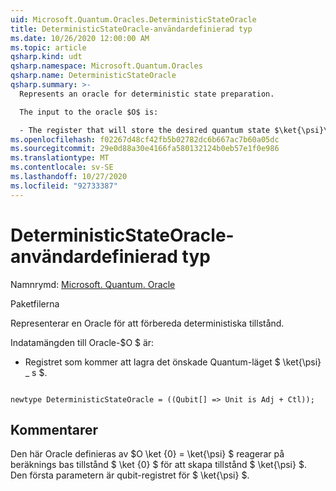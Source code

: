 ```yaml
---
uid: Microsoft.Quantum.Oracles.DeterministicStateOracle
title: DeterministicStateOracle-användardefinierad typ
ms.date: 10/26/2020 12:00:00 AM
ms.topic: article
qsharp.kind: udt
qsharp.namespace: Microsoft.Quantum.Oracles
qsharp.name: DeterministicStateOracle
qsharp.summary: >-
  Represents an oracle for deterministic state preparation.

  The input to the oracle $O$ is:

  - The register that will store the desired quantum state $\ket{\psi}\_s$.
ms.openlocfilehash: f02267d48cf42fb5b02782dc6b667ac7b60a05dc
ms.sourcegitcommit: 29e0d88a30e4166fa580132124b0eb57e1f0e986
ms.translationtype: MT
ms.contentlocale: sv-SE
ms.lasthandoff: 10/27/2020
ms.locfileid: "92733387"
---
```

# <a name="deterministicstateoracle-user-defined-type"></a>DeterministicStateOracle-användardefinierad typ

Namnrymd: [Microsoft. Quantum. Oracle](xref:Microsoft.Quantum.Oracles)

Paketfilerna [](https://nuget.org/packages/)


Representerar en Oracle för att förbereda deterministiska tillstånd.

Indatamängden till Oracle-$O $ är:

- Registret som kommer att lagra det önskade Quantum-läget $ \ket{\psi} \_ s $.

```qsharp

newtype DeterministicStateOracle = ((Qubit[] => Unit is Adj + Ctl));
```



## <a name="remarks"></a>Kommentarer

Den här Oracle definieras av $O \ket {0} = \ket{\psi} $ reagerar på beräknings bas tillstånd $ \ket {0} $ för att skapa tillstånd $ \ket{\psi} $.
Den första parametern är qubit-registret för $ \ket{\psi} $.